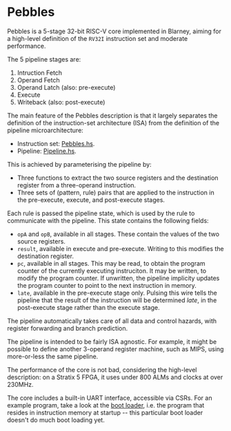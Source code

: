 # Pebbles

Pebbles is a 5-stage 32-bit RISC-V core implemented in Blarney, aiming
for a high-level definition of the `RV32I` instruction set and
moderate performance.

The 5 pipeline stages are:

  1. Intruction Fetch
  2. Operand Fetch
  3. Operand Latch (also: pre-execute)
  4. Execute
  5. Writeback (also: post-execute)

The main feature of the Pebbles description is that it largely
separates the definition of the instruction-set architecture (ISA)
from the definition of the pipeline microarchitecture:

  * Instruction set: [Pebbles.hs](Pebbles.hs).
  * Pipeline: [Pipeline.hs](Pipeline.hs).

This is achieved by parameterising the pipeline by:

  * Three functions to extract the two source registers and the 
    destination register from a three-operand instruction.
  * Three sets of (pattern, rule) pairs that are applied to the
    instruction in the pre-execute, execute, and post-execute stages.

Each rule is passed the pipeline state, which is used by the rule to
communicate with the pipeline.  This state contains the following
fields:

  * `opA` and `opB`, available in all stages.  These contain the
    values of the two source registers.
  * `result`, available in execute and pre-execute.  Writing to this
    modifies the destination register.
  * `pc`, available in all stages.  This may be read, to obtain the
    program counter of the currently executing instruciton.  It may be
    written, to modify the program counter.
    If unwritten, the pipeline implicity updates the program counter
    to point to the next instruction in memory.
  * `late`, available in the pre-execute stage only.  Pulsing this
    wire tells the pipeline that the result of the instruction will be
    determined *late*, in the post-execute stage rather than the execute
    stage.

The pipeline automatically takes care of all data and control hazards,
with register forwarding and branch prediction.

The pipeline is intended to be fairly ISA agnostic.  For example, it
might be possible to define another 3-operand register machine, such
as MIPS, using more-or-less the same pipeline.

The performance of the core is not bad, considering the high-level
description: on a Stratix 5 FPGA, it uses under 800 ALMs and clocks at
over 230MHz.

The core includes a built-in UART interface, accessible via CSRs.  For
an example program, take a look at the [boot loader](Boot/main.c),
i.e.  the program that resides in instruction memory at startup --
this particular boot loader doesn't do much boot loading yet.
